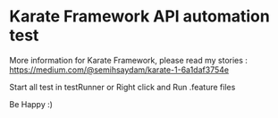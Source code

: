 # Karate Framework API automation test

More information for Karate Framework, please read my stories : 
https://medium.com/@semihsaydam/karate-1-6a1daf3754e


Start all test in testRunner 
or 
Right click and Run .feature files 

Be Happy :)
